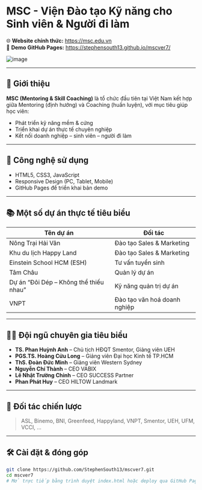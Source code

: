 
# MSC - Viện Đào tạo Kỹ năng cho Sinh viên & Người đi làm

🌐 **Website chính thức:** https://msc.edu.vn  
🔗 **Demo GitHub Pages:** https://stephensouth13.github.io/mscver7/

![image](https://github.com/user-attachments/assets/b31b694c-fa86-47ed-af28-fa036d5dfcfe)

---

## 📌 Giới thiệu

**MSC (Mentoring & Skill Coaching)** là tổ chức đầu tiên tại Việt Nam kết hợp giữa Mentoring (định hướng) và Coaching (huấn luyện), với mục tiêu giúp học viên:

- Phát triển kỹ năng mềm & cứng
- Triển khai dự án thực tế chuyên nghiệp
- Kết nối doanh nghiệp – sinh viên – người đi làm

---

## 🚀 Công nghệ sử dụng

- HTML5, CSS3, JavaScript
- Responsive Design (PC, Tablet, Mobile)
- GitHub Pages để triển khai bản demo

---

## 📚 Một số dự án thực tế tiêu biểu

| Tên dự án                          | Đối tác                          |
|----------------------------------|----------------------------------|
| Nông Trại Hải Vân                | Đào tạo Sales & Marketing        |
| Khu du lịch Happy Land           | Đào tạo Sales & Marketing        |
| Einstein School HCM (ESH)       | Tư vấn tuyển sinh                |
| Tâm Châu                         | Quản lý dự án                    |
| Dự án “Đôi Dép – Không thể thiếu nhau” | Kỹ năng quản trị dự án     |
| VNPT                             | Đào tạo văn hoá doanh nghiệp     |

---

## 👨‍🏫 Đội ngũ chuyên gia tiêu biểu

- **TS. Phan Huỳnh Anh** – Chủ tịch HĐQT Smentor, Giảng viên UEH
- **PGS.TS. Hoàng Cửu Long** – Giảng viên Đại học Kinh tế TP.HCM
- **ThS. Đoàn Đức Minh** – Giảng viên Western Sydney
- **Nguyễn Chí Thành** – CEO VABIX
- **Lê Nhật Trường Chinh** – CEO SUCCESS Partner
- **Phan Phát Huy** – CEO HILTOW Landmark

---

## 🤝 Đối tác chiến lược

> ASL, Binemo, BNI, Greenfeed, Happyland, VNPT, Smentor, UEH, UFM, VCCI, ...

---

## 🛠 Cài đặt & đóng góp

```bash
git clone https://github.com/StephenSouth13/mscver7.git
cd mscver7
# Mở trực tiếp bằng trình duyệt index.html hoặc deploy qua GitHub Pages
